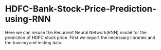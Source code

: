 # HDFC-Bank-Stock-Price-Prediction-using-RNN
Here we can resuse the Recurrent Neural Network(RNN) model for the prediction of HDFC stock price. First we import the necessary libraries and the training and testing data.
